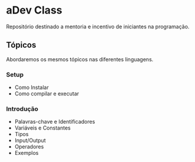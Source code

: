 # aDev Class
Repositório destinado a mentoria e incentivo de iniciantes na programação.

## Tópicos
Abordaremos os mesmos tópicos nas diferentes linguagens.

### Setup
- Como Instalar
- Como compilar e executar

### Introdução
- Palavras-chave e Identificadores
- Variáveis e Constantes
- Tipos
- Input/Output
- Operadores
- Exemplos
